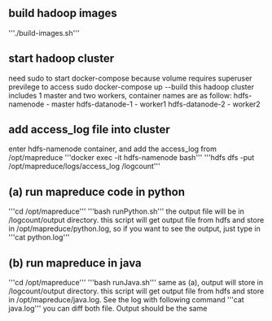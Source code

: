 ## build hadoop images
'''./build-images.sh'''

## start hadoop cluster
need sudo to start docker-compose because volume requires superuser previlege to access
    sudo docker-compose up --build
this hadoop cluster includes 1 master and two workers, container names are as follow: 
hdfs-namenode - master
hdfs-datanode-1 - worker1
hdfs-datanode-2 - worker2

## add access_log file into cluster
enter hdfs-namenode container, and add the access_log from /opt/mapreduce
'''docker exec -it hdfs-namenode bash'''
'''hdfs dfs -put /opt/mapreduce/logs/access_log /logcount'''

## (a) run mapreduce code in python 
'''cd /opt/mapreduce'''
'''bash runPython.sh'''
the output file will be in /logcount/output directory. this script will get output file from hdfs and store in /opt/mapreduce/python.log, so if you want to see the output, just type in
'''cat python.log'''

## (b) run mapreduce in java
'''cd /opt/mapreduce'''
'''bash runJava.sh'''
same as (a), output will store in /logcount/output directory. this script will get output file from hdfs and store in /opt/mapreduce/java.log. See the log with following command
'''cat java.log'''
you can diff both file. Output should be the same